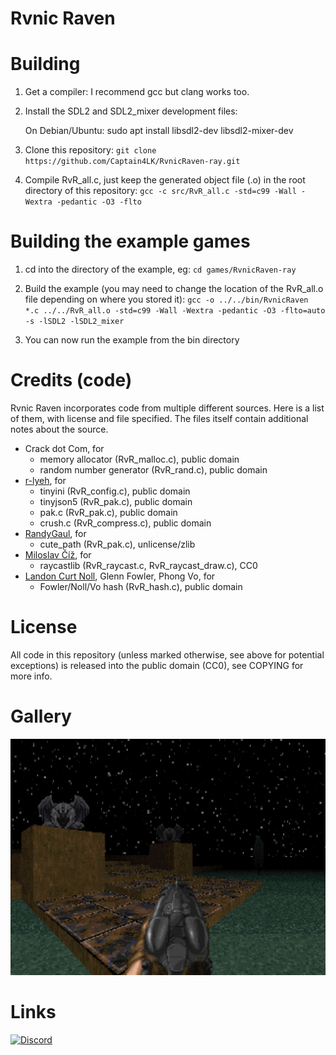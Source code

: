 # Rvnic Raven

# Building

1. Get a compiler: I recommend gcc but clang works too.

2. Install the SDL2 and SDL2_mixer development files:

   On Debian/Ubuntu: sudo apt install libsdl2-dev libsdl2-mixer-dev

3. Clone this repository: ``git clone https://github.com/Captain4LK/RvnicRaven-ray.git``

4. Compile RvR_all.c, just keep the generated object file (.o) in the root directory of this repository: 
   ``gcc -c src/RvR_all.c -std=c99 -Wall -Wextra -pedantic -O3 -flto``

# Building the example games

1. cd into the directory of the example, eg: ``cd games/RvnicRaven-ray``

2. Build the example (you may need to change the location of the RvR_all.o file depending on where you stored it):
   ``gcc -o ../../bin/RvnicRaven *.c ../../RvR_all.o -std=c99 -Wall -Wextra -pedantic -O3 -flto=auto -s -lSDL2 -lSDL2_mixer``

3. You can now run the example from the bin directory

# Credits (code)

Rvnic Raven incorporates code from multiple different sources. Here is a list of them, with license and file specified. The files itself contain additional notes about the source.

* Crack dot Com, for
   * memory allocator (RvR_malloc.c), public domain
   * random number generator (RvR_rand.c), public domain
* [r-lyeh](https://github.com/r-lyeh), for
   * tinyini (RvR_config.c), public domain
   * tinyjson5 (RvR_pak.c), public domain
   * pak.c (RvR_pak.c), public domain
   * crush.c (RvR_compress.c), public domain
* [RandyGaul](https://github.com/RandyGaul), for
   * cute_path (RvR_pak.c), unlicense/zlib
* [Miloslav Číž](https://gitlab.com/drummyfish), for
   * raycastlib (RvR_raycast.c, RvR_raycast_draw.c), CC0
* [Landon Curt Noll](http://www.isthe.com/chongo/index.html), Glenn Fowler, Phong Vo, for
   * Fowler/Noll/Vo hash (RvR_hash.c), public domain

# License

All code in this repository (unless marked otherwise, see above for potential exceptions) is released into the public domain (CC0), see COPYING for more info.

# Gallery

![Preview](preview/0.png)

# Links
<a href="https://discord.gg/Nch8hjdZ2V"><img alt="Discord" src="https://img.shields.io/badge/chat-HLH-738bd7.svg?logo=discord"/></a>
